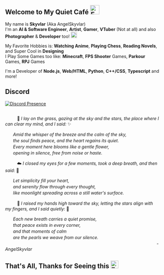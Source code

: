 ## Welcome to My Quiet Café <img src="https://cdn.discordapp.com/emojis/1379545294672498790.webp?size=96&animated=true" alt="Emoji" width="30"/>
My name is **Skyvlar** (Aka AngelSkyvlar) <br />
I'm an **AI & Software Engineer**, **Artist**, **Gamer**, **VTuber** (Not at all) and also **Photographer** & **Developer** too! <img src="https://i.imgur.com/cgRIRHM.png" alt="Emoji" width="20"/>


My Favorite Hobbies is: **Watching Anime**, **Playing Chess**, **Reading Novels**, and Super Cool in **Designing** <br />
I Play Some Games too like: **Minecraft**, **FPS Shooter** Games, **Parkour** Games, **RPJ** Games <br />

I'm a Developer of **Node.js**, **Web/HTML**, **Python**, **C++/CSS**, **Typescript** and more!<br />

## Discord
[![Discord Presence](https://lanyard.cnrad.dev/api/1024297429127933952?theme=light&idleMessage=Just%20Chilling.&showDisplayName=true&hideStatus=true)](https://discord.com/users/1024297429127933952)

## 
ㅤㅤㅤ🌿 *I lay on the grass, gazing at the sky and the stars, the place where I can clear my mind, and I said:* ✨

ㅤㅤ*Amid the whisper of the breeze and the calm of the sky,* <br />
ㅤㅤ*the soul finds peace, and the heart regains its quiet.* <br />
ㅤㅤ*Every moment here blooms like a gentle flower,* <br />
ㅤㅤ*opening in silence, free from noise or haste.* <br />

ㅤㅤㅤ☁️ *I closed my eyes for a few moments, took a deep breath, and then said:* 💫

ㅤㅤ*Let simplicity fill your heart,* <br />
ㅤㅤ*and serenity flow through every thought,* <br />
ㅤㅤ*like moonlight spreading across a still water's surface.* <br />

ㅤㅤㅤ🌙 *I raised my hands high toward the sky, letting the stars align with my fingers, and I said quietly:* 🍃

ㅤㅤ*Each new breath carries a quiet promise,* <br />
ㅤㅤ*that peace exists in every corner,* <br />
ㅤㅤ*and that moments of calm* <br />
ㅤㅤ*are the pearls we weave from our silence.* <br />
ㅤㅤㅤㅤㅤㅤㅤㅤㅤㅤㅤㅤㅤㅤㅤㅤㅤㅤㅤㅤㅤㅤㅤㅤㅤㅤㅤㅤㅤㅤㅤㅤㅤㅤㅤㅤㅤㅤ *-  AngelSkyvlar*

## That's All, Thanks for Seeing this <img src="https://i.imgur.com/vJzh37p.gif" alt="Eating" width="25"/>
